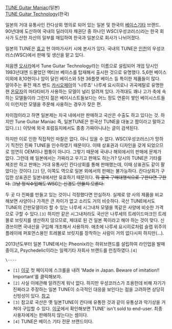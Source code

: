 [TUNE Guitar Maniac](http://www.cc.rim.or.jp/~tune/)(일본)  
[TUNE Guitar Technology](http://tuneguitars.com/)(한국)

일본의 거대 유통사인 칸다상회 명의로 되어 있는 일본 및 한국의 [베이스기타](%EB%B2%A0%EC%9D%B4%EC%8A%A4%20%EA%B8%B0%ED%83%80.md) 브랜드. 90년대에 도산하여
국내의 딜러이자 채권단 중 하나인 WSC(우성코러스)라는 한국 회사가 도산한 자산의 일부를 매입하여 한국과 일본으로 회사가 나뉘어졌다.

일본의 TUNE은 [효고](%ED%9A%A8%EA%B3%A0.md) 현 야마가사키 시에 본사가 있다. 국내의 TUNE은
[인천](%EC%9D%B8%EC%B2%9C.md)의 우성코러스(WSC)에서 판매 및 생산을 맡고 있다.

처음엔 [오사카](%EC%98%A4%EC%82%AC%EC%B9%B4.md)에서 Tune Guitar Technology라는 이름으로
설립되어 개업 당시인 1983년대엔 드물었던 액티브 베이스를 탑재해서 출시한 것으로 유명했다. 5,6현 베이스 이외에 8,10현이나 암이
달린 베이스와 5현 36플랫 베이스 등 특이한 제품들이 많다.  
알아주는 퓨전 재즈 밴드 [카시오페아](%EC%B9%B4%EC%8B%9C%EC%98%A4%ED%8E%98%EC%95%84.md)의
'나루쵸' 나루세 요시히로나 귀곡메탈로 유명한 현 [온묘자](%EC%98%A8%EB%AC%98%EC%9E%90.md)의 마타타비가
사용하는 모델이 널리 알려져 있다. 가격대도 꽤나 고가 축에 속하는 모델들이라 그런지 젊은 베이시스트들보다는 어느 정도 연륜이 쌓인
베이시스트들이 이런저런 모델을 주문해 사용하는 경우가 잦은 편.

차이점이라고 하면 일본제는 자국 내에서만 판매하고 국산은 수출도 하고 있다는 것. 하지만 Tune Guitar Maniac 즉,
일본TUNE은 한국산 TUNE을 대놓고 짭이라고 말하고있다.`[1]` 이탓에 외국 포럼등지에서도 종종 가짜아니냐는 글이 검색된다.

하지만 이로 인한 직접적인 마찰은 없다. 아니 있을 수 없다. WSC(우성코러스)가 망하기 직전인 진짜 TUNE을 인수하였기 때문이다. 이때
상표권과 디자인을 갖게 되었으므로 엄연히 OEM이나 짭퉁이 아니다. 그렇기 때문에 국내나 해외에서의 판매에 문제가 없다. 그런데 왜
일본에서는 가짜라고 우기고 판매도 하는가? 당시의 TUNE은 기타를 제조만 하고 판매는 거대 유통사인 칸다상회를 통해 판매했는데, 이때
상표권도 같이 팔았다는 것이다.`[2]` 단, 이쪽도 역으로 일본 외에서의 판매는 불가능하다. 칸다상회가 구입한 상표권은 일본내에서만
유효하기 때문이다. <del>뭐 결국 구매대행식으로 구한다면 구한다.</del> <del>그냥 정식수입해도 WSC는 신경도 안쓸지
모른다.</del>

두 곳 다 진짜를 만들고 있는 것이니 걱정했다면 안심하자. 실제로 양 사의 제품을 비교해보면 사양이나 가격은 큰 차이가 없고 소리도 거의
비슷하다. 국산 TUNE에서도 TUNE의 간판모델이라 할 수 있는 나루세 시그내처 모델을 똑같은 사양에 비슷한 가격으로 구할 수
있다.`[3]` 하지만 같은 시그내처라도 국산은 나루세의 트레이드마크인 트레몰로 브릿지를 생산하지 않으므로, 제대로 된 건 일본 쪽이라고
해야 하는 것이 맞다. 신경쓰이면 국내산을 구입해 개조해서 사용하자. 애초에 나루세 요시히로처럼 슬랩 위주의 플레이에 퍼포먼스용인 트레몰로
브릿지를 장착하는 사람이 거의 없다시피 하지만(...).

2013년도부터 일본 TUNE에서는 Pheonix라는 하위브랜드를 설립하여 라인업을 발매 중이고, Psychedelic이라는 일렉기타 자회사
브랜드를 런칭하였다.`[4]`

`\----`

  * `[1]` [이곳](http://www.cc.rim.or.jp/~tune/tune/framepage,tune.html) 첫 페이지에 스크롤을 내려 'Made in Japan. Beware of imitation!! Important'를 클릭해보자.
  * `[2]` 사실 이에관해 알려진게 워낙 없다. 하지만 우성코러스가 조용한데 비해 자기가 진짜라고 주장하는 일본 TUNE이 소극적인 대응을 보인다는 점을 고려하면 상당히 신빙성이 있다. [참고](http://cafe.naver.com/basskorea/95804)
  * `[3]` 참고로 국산은 옛 일본TUNE이 칸다에 유통한 것과 같이 유통상과 악기상을 거쳐야 구입할 수 있다. [이곳](http://tuneguitars.com/store/)에서 확인해보면 TUNE' isn't sold to end-user. 최종 사용자에게는 판매하지 않는다는 셈이다.
  * `[4]` TUNE은 베이스 기타 전문 브랜드이다.


